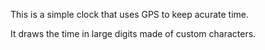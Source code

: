 This is a simple clock that uses GPS to keep acurate time.

It draws the time in large digits made of custom characters.
